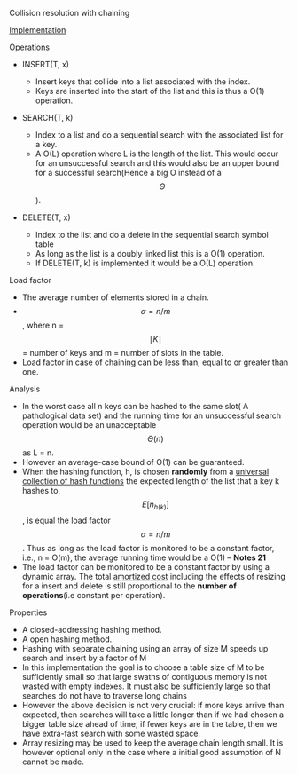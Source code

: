 Collision resolution with chaining

[Implementation](Algorithms,%204th%20Edition%20-%20Sedgewick,%20Wayne/Exercises/Symbol%20Tables/src/SeparateChainingHashST.java)

Operations

- INSERT(T, x)

  - Insert keys that collide into a list associated with the index.
  - Keys are inserted into the start of the list and this is thus a O(1)
    operation.

- SEARCH(T, k)

  - Index to a list and do a sequential search with the associated list
    for a key.
  - A O(L) operation where L is the length of the list. This would occur
    for an unsuccessful search and this would also be an upper bound for
    a successful search(Hence a big O instead of a$$\Theta$$).

- DELETE(T, x)

  - Index to the list and do a delete in the sequential search symbol
    table
  - As long as the list is a doubly linked list this is a O(1)
    operation.
  - If DELETE(T, k) is implemented it would be a O(L) operation.

Load factor

- The average number of elements stored in a chain.
- $$\alpha = {n/m}$$, where n =$$\mid K \mid$$= number of keys and m =
  number of slots in the table.
- Load factor in case of chaining can be less than, equal to or greater
  than one.

Analysis

- In the worst case all n keys can be hashed to the same slot( A
  pathological data set) and the running time for an unsuccessful search
  operation would be an unacceptable$$\Theta{(n)}$$ as L = n.
- However an average-case bound of O(1) can be guaranteed.
- When the hashing function, h, is chosen **randomly** from a [universal
  collection of hash functions](Universal%20Hashing.odt) the expected
  length of the list that a key k hashes to,
  $$E{\lbrack n_{h{(k)}}\rbrack}$$, is equal the load factor
  $$\alpha = {n/m}$$. Thus as long as the load factor is monitored to be
  a constant factor, i.e., n = O(m), the average running time would be a
  O(1) – **Notes 21**
- The load factor can be monitored to be a constant factor by using a
  dynamic array. The total [amortized
  ](Amortized%20analysis%20of%20the%20resizing%20operations%20on%20a%20dynamic%20table.odt)[cost](Amortized%20analysis%20of%20the%20resizing%20operations%20on%20a%20dynamic%20table.odt)
  including the effects of resizing for a insert and delete is still
  proportional to the **number of operations**(i.e constant per
  operation).

Properties

- A closed-addressing hashing method.
- A open hashing method.
- Hashing with separate chaining using an array of size M speeds up
  search and insert by a factor of M
- In this implementation the goal is to choose a table size of M to be
  sufficiently small so that large swaths of contiguous memory is not
  wasted with empty indexes. It must also be sufficiently large so that
  searches do not have to traverse long chains
- However the above decision is not very crucial: if more keys arrive
  than expected, then searches will take a little longer than if we had
  chosen a bigger table size ahead of time; if fewer keys are in the
  table, then we have extra-fast search with some wasted space.
- Array resizing may be used to keep the average chain length small. It
  is however optional only in the case where a initial good assumption
  of N cannot be made.
